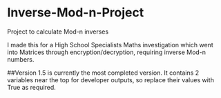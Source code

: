 # Inverse-Mod-n-Project
Project to calculate Mod-n inverses

I made this for a High School Specialists Maths investigation which went into Matrices through encryption/decryption, requiring inverse Mod-n numbers.

##Version 1.5 is currently the most completed version. It contains 2 variables near the top for developer outputs, so replace their values with True as required. 
